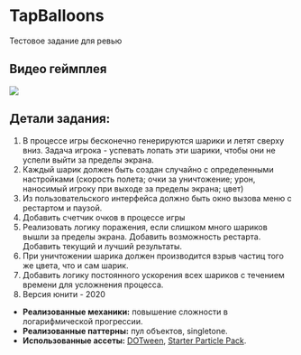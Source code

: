 # TapBalloons
Тестовое задание для ревью
## Видео геймплея

[![](https://img.youtube.com/vi/qLnLckcAdhs/0.jpg)](https://www.youtube.com/watch?v=qLnLckcAdhs)

## Детали задания:
1. В процессе игры бесконечно генерируются шарики и летят сверху вниз. Задача игрока - успевать лопать эти шарики, чтобы они не успели выйти за пределы экрана.
2. Каждый шарик должен быть создан случайно с определенными настройками (скорость полета; очки за уничтожение; урон, наносимый игроку при выходе за пределы экрана; цвет)
3. Из пользовательского интерфейса должно быть окно вызова меню с рестартом и паузой.
4. Добавить счетчик очков в процессе игры
5. Реализовать логику поражения, если слишком много шариков вышли за пределы экрана. Добавить возможность рестарта. Добавить текущий и лучший результаты.
6. При уничтожении шарика должен производится взрыв частиц того же цвета, что и сам шарик.
7. Добавить логику постоянного ускорения всех шариков с течением времени для усложнения процесса.
9. Версия юнити - 2020


* <b>Реализованные механики:</b> повышение сложности в логарифмической прогрессии.
* <b>Реализованные паттерны:</b> пул объектов, singletone.
* <b>Использованные ассеты:</b> [DOTween](http://dotween.demigiant.com/), [Starter Particle Pack](https://assetstore.unity.com/packages/vfx/particles/starter-particle-pack-83179).
